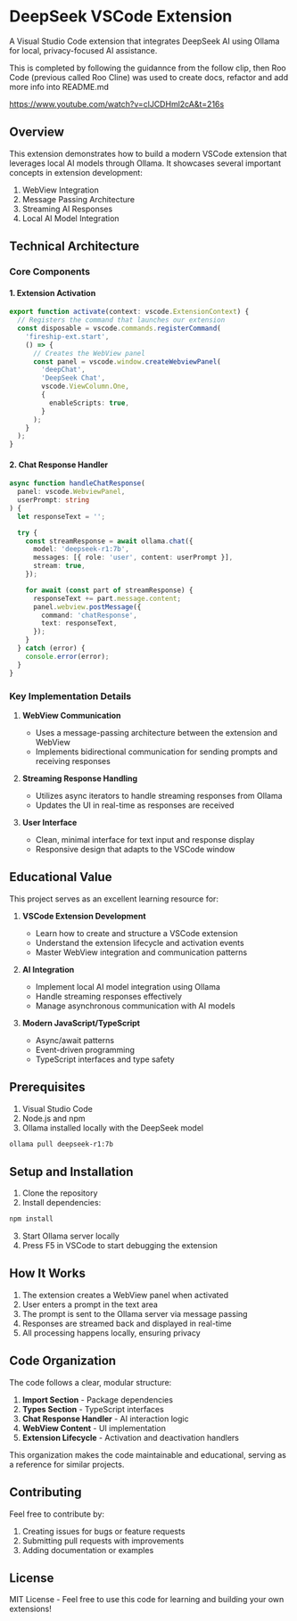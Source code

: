 # DeepSeek VSCode Extension

A Visual Studio Code extension that integrates DeepSeek AI using Ollama for local, privacy-focused AI assistance.

This is completed by following the guidannce from the follow clip, then Roo Code (previous called Roo Cline) was used to create docs, refactor and add more info into README.md

https://www.youtube.com/watch?v=clJCDHml2cA&t=216s

## Overview

This extension demonstrates how to build a modern VSCode extension that leverages local AI models through Ollama. It showcases several important concepts in extension development:

1. WebView Integration
2. Message Passing Architecture
3. Streaming AI Responses
4. Local AI Model Integration

## Technical Architecture

### Core Components

#### 1. Extension Activation

```typescript
export function activate(context: vscode.ExtensionContext) {
  // Registers the command that launches our extension
  const disposable = vscode.commands.registerCommand(
    'fireship-ext.start',
    () => {
      // Creates the WebView panel
      const panel = vscode.window.createWebviewPanel(
        'deepChat',
        'DeepSeek Chat',
        vscode.ViewColumn.One,
        {
          enableScripts: true,
        }
      );
    }
  );
}
```

#### 2. Chat Response Handler

```typescript
async function handleChatResponse(
  panel: vscode.WebviewPanel,
  userPrompt: string
) {
  let responseText = '';

  try {
    const streamResponse = await ollama.chat({
      model: 'deepseek-r1:7b',
      messages: [{ role: 'user', content: userPrompt }],
      stream: true,
    });

    for await (const part of streamResponse) {
      responseText += part.message.content;
      panel.webview.postMessage({
        command: 'chatResponse',
        text: responseText,
      });
    }
  } catch (error) {
    console.error(error);
  }
}
```

### Key Implementation Details

1. **WebView Communication**

   - Uses a message-passing architecture between the extension and WebView
   - Implements bidirectional communication for sending prompts and receiving responses

2. **Streaming Response Handling**

   - Utilizes async iterators to handle streaming responses from Ollama
   - Updates the UI in real-time as responses are received

3. **User Interface**
   - Clean, minimal interface for text input and response display
   - Responsive design that adapts to the VSCode window

## Educational Value

This project serves as an excellent learning resource for:

1. **VSCode Extension Development**

   - Learn how to create and structure a VSCode extension
   - Understand the extension lifecycle and activation events
   - Master WebView integration and communication patterns

2. **AI Integration**

   - Implement local AI model integration using Ollama
   - Handle streaming responses effectively
   - Manage asynchronous communication with AI models

3. **Modern JavaScript/TypeScript**
   - Async/await patterns
   - Event-driven programming
   - TypeScript interfaces and type safety

## Prerequisites

1. Visual Studio Code
2. Node.js and npm
3. Ollama installed locally with the DeepSeek model

```bash
ollama pull deepseek-r1:7b
```

## Setup and Installation

1. Clone the repository
2. Install dependencies:

```bash
npm install
```

3. Start Ollama server locally
4. Press F5 in VSCode to start debugging the extension

## How It Works

1. The extension creates a WebView panel when activated
2. User enters a prompt in the text area
3. The prompt is sent to the Ollama server via message passing
4. Responses are streamed back and displayed in real-time
5. All processing happens locally, ensuring privacy

## Code Organization

The code follows a clear, modular structure:

1. **Import Section** - Package dependencies
2. **Types Section** - TypeScript interfaces
3. **Chat Response Handler** - AI interaction logic
4. **WebView Content** - UI implementation
5. **Extension Lifecycle** - Activation and deactivation handlers

This organization makes the code maintainable and educational, serving as a reference for similar projects.

## Contributing

Feel free to contribute by:

1. Creating issues for bugs or feature requests
2. Submitting pull requests with improvements
3. Adding documentation or examples

## License

MIT License - Feel free to use this code for learning and building your own extensions!
